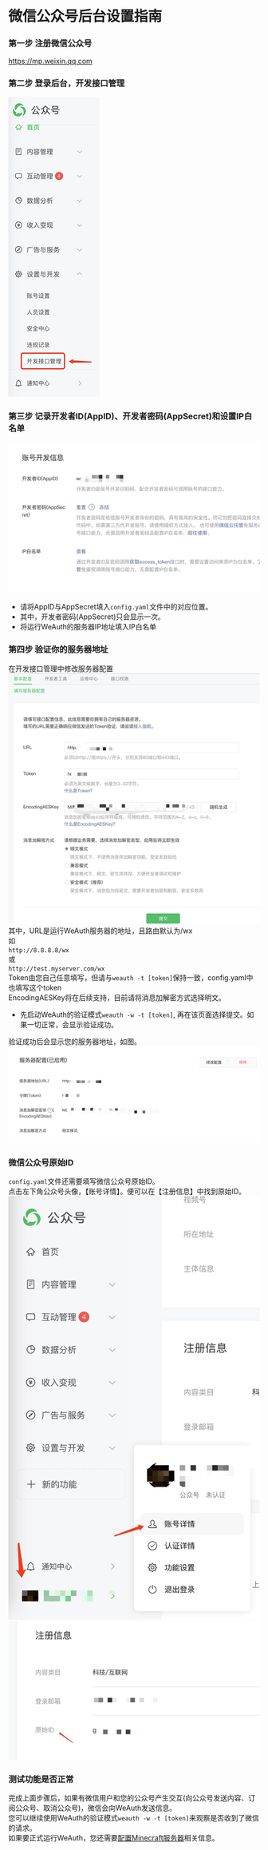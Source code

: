 # 微信公众号后台设置指南  

### 第一步 注册微信公众号

https://mp.weixin.qq.com  

### 第二步 登录后台，开发接口管理
![开发接口管理](assets/pic1.png)  

### 第三步 记录开发者ID(AppID)、开发者密码(AppSecret)和设置IP白名单
![设置](assets/pic3.png)
* 请将AppID与AppSecret填入`config.yaml`文件中的对应位置。  
* 其中，开发者密码(AppSecret)只会显示一次。  
* 将运行WeAuth的服务器IP地址填入IP白名单  

### 第四步 验证你的服务器地址
在开发接口管理中修改服务器配置  
![服务器配置](assets/pic2.png)  
其中，URL是运行WeAuth服务器的地址，且路由默认为/wx  
如  
`http://8.8.8.8/wx`  
或  
`http://test.myserver.com/wx`  
Token由您自己任意填写，但请与`weauth -t [token]`保持一致，config.yaml中也填写这个token  
EncodingAESKey将在后续支持，目前请将消息加解密方式选择明文。  

* 先启动WeAuth的验证模式`weauth -w -t [token]`, 再在该页面选择提交。如果一切正常，会显示验证成功。   
  

验证成功后会显示您的服务器地址，如图。  
![成功](assets/pic4.png)

### 微信公众号原始ID
`config.yaml`文件还需要填写微信公众号原始ID。  
点击左下角公众号头像，【账号详情】。便可以在【注册信息】中找到原始ID。  
![w](assets/pic9.png)  
![w2](assets/pic10.png)  

### 测试功能是否正常  
完成上面步骤后，如果有微信用户和您的公众号产生交互(向公众号发送内容、订阅公众号、取消公众号)，微信会向WeAuth发送信息。  
您可以继续使用WeAuth的验证模式`weauth -w -t [token]`来观察是否收到了微信的请求。  
如果要正式运行WeAuth，您还需要[配置Minecraft服务器](MCSManagerConfig.md)相关信息。  



